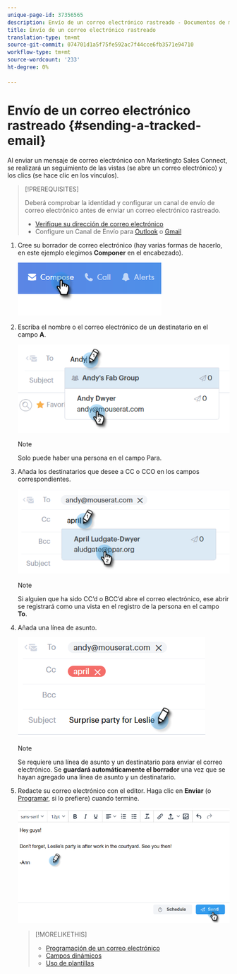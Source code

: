 ```yaml
---
unique-page-id: 37356565
description: Envío de un correo electrónico rastreado - Documentos de marketing - Documentación del producto
title: Envío de un correo electrónico rastreado
translation-type: tm+mt
source-git-commit: 074701d1a5f75fe592ac7f44cce6fb3571e94710
workflow-type: tm+mt
source-wordcount: '233'
ht-degree: 0%

---
```



# Envío de un correo electrónico rastreado {#sending-a-tracked-email}

Al enviar un mensaje de correo electrónico con Marketingto Sales Connect, se realizará un seguimiento de las vistas (se abre un correo electrónico) y los clics (se hace clic en los vínculos).

>[!PREREQUISITES]
>
>Deberá comprobar la identidad y configurar un canal de envío de correo electrónico antes de enviar un correo electrónico rastreado.
>
>* [Verifique su dirección de correo electrónico](http://docs.marketo.com/x/ewPh)
>* Configure un Canal de Envío para [Outlook](http://docs.marketo.com/x/Z4AOAQ) o [Gmail](http://docs.marketo.com/x/kYMOAQ)

>



1. Cree su borrador de correo electrónico (hay varias formas de hacerlo, en este ejemplo elegimos **Componer** en el encabezado).

   ![](assets/one.png)

1. Escriba el nombre o el correo electrónico de un destinatario en el campo **A**.

   ![](assets/two.png)

   >[!NOTE]
   >
   >Solo puede haber una persona en el campo Para.

1. Añada los destinatarios que desee a CC o CCO en los campos correspondientes.

   ![](assets/three.png)

   >[!NOTE]
   >
   >Si alguien que ha sido CC’d o BCC’d abre el correo electrónico, ese abrir se registrará como una vista en el registro de la persona en el campo **To**.

1. Añada una línea de asunto.

   ![](assets/four.png)

   >[!NOTE]
   >
   >Se requiere una línea de asunto y un destinatario para enviar el correo electrónico. Se **guardará automáticamente el borrador** una vez que se hayan agregado una línea de asunto y un destinatario.

1. Redacte su correo electrónico con el editor. Haga clic en **Enviar** (o [Programar](http://docs.marketo.com/x/GAQ6Ag), si lo prefiere) cuando termine.

   ![](assets/five.png)

   >[!MORELIKETHIS]
   >
   >
   >    
   >    
   >    * [Programación de un correo electrónico](http://docs.marketo.com/x/GAQ6Ag)
   >    * [Campos dinámicos](http://docs.marketo.com/x/wwDb)
   >    * [Uso de plantillas](http://docs.marketo.com/display/DOCS/Templates)


